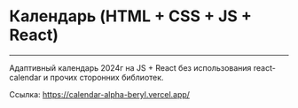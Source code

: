 # Календарь (HTML + CSS + JS + React)
---

Адаптивный календарь 2024г на JS + React без использования react-calendar и прочих сторонних библиотек.

Ссылка: https://calendar-alpha-beryl.vercel.app/